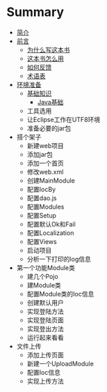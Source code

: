 # Summary

* [简介](README.md)
* [前言](chapter0.md)
   * [为什么写这本书](chapter1.1.md)
   * [这本书怎么用](chapter1.2.md)
   * [如何反馈](chapter1.3.md)
   * [术语表](chapter1.4.md)
* [环境准备](chapter2.md)
   * [基础知识](chapter2.1.md)
       * [Java基础](chapter2.1.1.md)
   * 工具选用
   * 让Eclipse工作在UTF8环境
   * 准备必要的jar包
* 搭个架子
   * 新建web项目
   * 添加jar包
   * 添加一个首页
   * 修改web.xml
   * 创建MainModule
   * 配置IocBy
   * 配置dao.js
   * 配置Modules
   * 配置Setup
   * 配置默认Ok和Fail
   * 配置Localization
   * 配置Views
   * 启动项目
   * 分析一下打印的log信息
* 第一个功能Module类
   * 建几个Pojo
   * 建Module类
   * 配置Module类的Ioc信息
   * 创建默认用户
   * 实现登陆方法
   * 实现登陆页面
   * 实现登出方法
   * 运行起来看看
* 文件上传
   * 添加上传页面
   * 新建一个UploadModule
   * 配置Ioc信息
   * 实现上传方法

